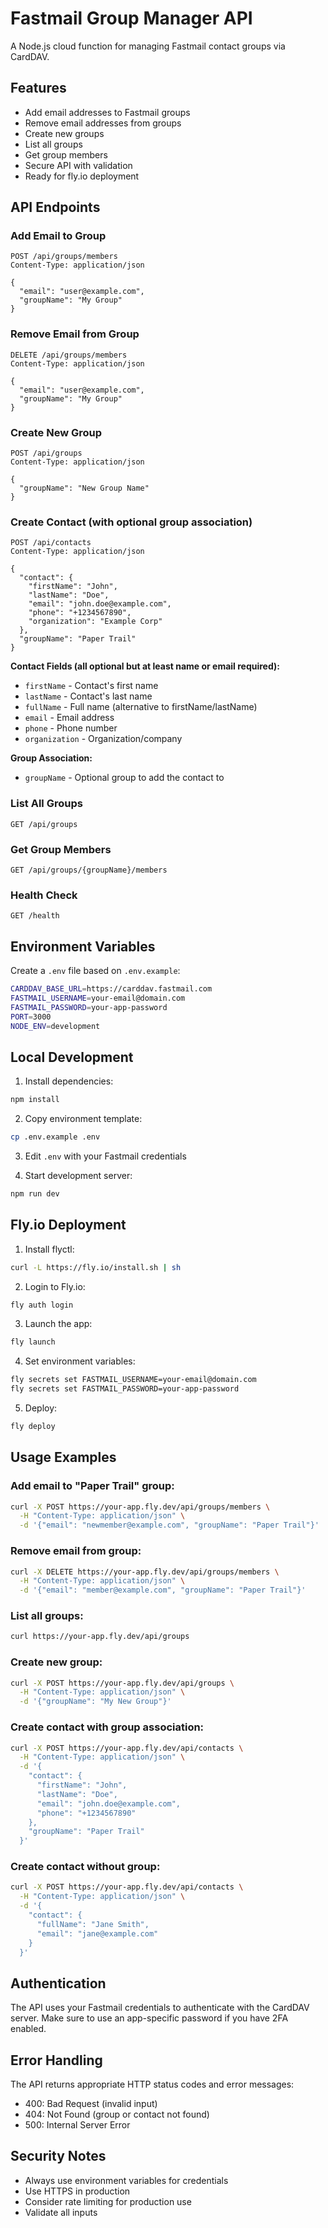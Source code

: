# Fastmail Group Manager API

A Node.js cloud function for managing Fastmail contact groups via CardDAV.

## Features

- Add email addresses to Fastmail groups
- Remove email addresses from groups
- Create new groups
- List all groups
- Get group members
- Secure API with validation
- Ready for fly.io deployment

## API Endpoints

### Add Email to Group
```
POST /api/groups/members
Content-Type: application/json

{
  "email": "user@example.com",
  "groupName": "My Group"
}
```

### Remove Email from Group
```
DELETE /api/groups/members
Content-Type: application/json

{
  "email": "user@example.com",
  "groupName": "My Group"
}
```

### Create New Group
```
POST /api/groups
Content-Type: application/json

{
  "groupName": "New Group Name"
}
```

### Create Contact (with optional group association)
```
POST /api/contacts
Content-Type: application/json

{
  "contact": {
    "firstName": "John",
    "lastName": "Doe",
    "email": "john.doe@example.com",
    "phone": "+1234567890",
    "organization": "Example Corp"
  },
  "groupName": "Paper Trail"
}
```

**Contact Fields (all optional but at least name or email required):**
- `firstName` - Contact's first name
- `lastName` - Contact's last name
- `fullName` - Full name (alternative to firstName/lastName)
- `email` - Email address
- `phone` - Phone number
- `organization` - Organization/company

**Group Association:**
- `groupName` - Optional group to add the contact to

### List All Groups
```
GET /api/groups
```

### Get Group Members
```
GET /api/groups/{groupName}/members
```

### Health Check
```
GET /health
```

## Environment Variables

Create a `.env` file based on `.env.example`:

```bash
CARDDAV_BASE_URL=https://carddav.fastmail.com
FASTMAIL_USERNAME=your-email@domain.com
FASTMAIL_PASSWORD=your-app-password
PORT=3000
NODE_ENV=development
```

## Local Development

1. Install dependencies:
```bash
npm install
```

2. Copy environment template:
```bash
cp .env.example .env
```

3. Edit `.env` with your Fastmail credentials

4. Start development server:
```bash
npm run dev
```

## Fly.io Deployment

1. Install flyctl:
```bash
curl -L https://fly.io/install.sh | sh
```

2. Login to Fly.io:
```bash
fly auth login
```

3. Launch the app:
```bash
fly launch
```

4. Set environment variables:
```bash
fly secrets set FASTMAIL_USERNAME=your-email@domain.com
fly secrets set FASTMAIL_PASSWORD=your-app-password
```

5. Deploy:
```bash
fly deploy
```

## Usage Examples

### Add email to "Paper Trail" group:
```bash
curl -X POST https://your-app.fly.dev/api/groups/members \
  -H "Content-Type: application/json" \
  -d '{"email": "newmember@example.com", "groupName": "Paper Trail"}'
```

### Remove email from group:
```bash
curl -X DELETE https://your-app.fly.dev/api/groups/members \
  -H "Content-Type: application/json" \
  -d '{"email": "member@example.com", "groupName": "Paper Trail"}'
```

### List all groups:
```bash
curl https://your-app.fly.dev/api/groups
```

### Create new group:
```bash
curl -X POST https://your-app.fly.dev/api/groups \
  -H "Content-Type: application/json" \
  -d '{"groupName": "My New Group"}'
```

### Create contact with group association:
```bash
curl -X POST https://your-app.fly.dev/api/contacts \
  -H "Content-Type: application/json" \
  -d '{
    "contact": {
      "firstName": "John",
      "lastName": "Doe",
      "email": "john.doe@example.com",
      "phone": "+1234567890"
    },
    "groupName": "Paper Trail"
  }'
```

### Create contact without group:
```bash
curl -X POST https://your-app.fly.dev/api/contacts \
  -H "Content-Type: application/json" \
  -d '{
    "contact": {
      "fullName": "Jane Smith",
      "email": "jane@example.com"
    }
  }'
```

## Authentication

The API uses your Fastmail credentials to authenticate with the CardDAV server. Make sure to use an app-specific password if you have 2FA enabled.

## Error Handling

The API returns appropriate HTTP status codes and error messages:

- 400: Bad Request (invalid input)
- 404: Not Found (group or contact not found)
- 500: Internal Server Error

## Security Notes

- Always use environment variables for credentials
- Use HTTPS in production
- Consider rate limiting for production use
- Validate all inputs